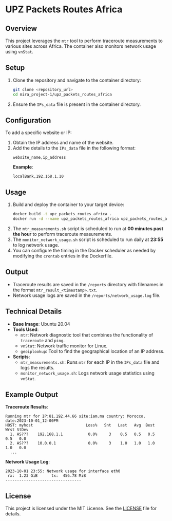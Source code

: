 # UPZ Packets Routes Africa

## Overview
This project leverages the `mtr` tool to perform traceroute measurements to various sites across Africa. The container also monitors network usage using `vnStat`.

## Setup
1. Clone the repository and navigate to the container directory:
    ```bash
    git clone <repository_url>
    cd mira_project-1/upz_packets_routes_africa
    ```
2. Ensure the `IPs_data` file is present in the container directory.

## Configuration
To add a specific website or IP:
1. Obtain the IP address and name of the website.
2. Add the details to the `IPs_data` file in the following format:
    ```csv
    website_name,ip_address
    ```
    **Example**:
    ```csv
    localBank,192.168.1.10
    ```

## Usage
1. Build and deploy the container to your target device:
    ```bash
    docker build -t upz_packets_routes_africa .
    docker run -d --name upz_packets_routes_africa upz_packets_routes_africa
    ```
2. The `mtr_measurements.sh` script is scheduled to run at **00 minutes past the hour** to perform traceroute measurements.
3. The `monitor_network_usage.sh` script is scheduled to run daily at **23:55** to log network usage.
4. You can configure the timing in the Docker scheduler as needed by modifying the `crontab` entries in the Dockerfile.

## Output
- Traceroute results are saved in the `/reports` directory with filenames in the format `mtr_result_<timestamp>.txt`.
- Network usage logs are saved in the `/reports/network_usage.log` file.

## Technical Details
- **Base Image**: Ubuntu 20.04
- **Tools Used**:
  - `mtr`: Network diagnostic tool that combines the functionality of `traceroute` and `ping`.
  - `vnStat`: Network traffic monitor for Linux.
  - `geoiplookup`: Tool to find the geographical location of an IP address.
- **Scripts**:
  - `mtr_measurements.sh`: Runs `mtr` for each IP in the `IPs_data` file and logs the results.
  - `monitor_network_usage.sh`: Logs network usage statistics using `vnStat`.

## Example Output
**Traceroute Results**:
```
Running mtr for IP:81.192.44.66 site:iam.ma country: Morocco. date:2023-10-01_12-00PM
HOST: myhost                       Loss%   Snt   Last   Avg  Best  Wrst StDev
  1. AS???    192.168.1.1           0.0%     3    0.5   0.5   0.5   0.5   0.0
  2. AS???    10.0.0.1              0.0%     3    1.0   1.0   1.0   1.0   0.0
  ...
```

**Network Usage Log**:
```
2023-10-01 23:55: Network usage for interface eth0
 rx:  1.23 GiB      tx:  456.78 MiB
---------------------------------
```

## License
This project is licensed under the MIT License. See the [LICENSE](LICENSE) file for details.
